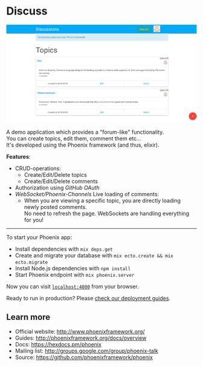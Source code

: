 # Discuss

![Discuss-logo](discuss.png)

A demo application which provides a "forum-like" functionality.  
You can create topics, edit them, comment them etc...  
It's developed using the Phoenix framework (and thus, elixir).

**Features**:
* CRUD-operations:
  * Create/Edit/Delete topics
  * Create/Edit/Delete comments
* Authorization using *GitHub OAuth*
* *WebSocket/Phoenix-Channels* Live loading of comments:
  * When you are viewing a specific topic, you are directly loading newly posted comments.  
  No need to refresh the page. WebSockets are handling everything for you!

----------------------

To start your Phoenix app:

  * Install dependencies with `mix deps.get`
  * Create and migrate your database with `mix ecto.create && mix ecto.migrate`
  * Install Node.js dependencies with `npm install`
  * Start Phoenix endpoint with `mix phoenix.server`

Now you can visit [`localhost:4000`](http://localhost:4000) from your browser.

Ready to run in production? Please [check our deployment guides](http://www.phoenixframework.org/docs/deployment).

## Learn more

  * Official website: http://www.phoenixframework.org/
  * Guides: http://phoenixframework.org/docs/overview
  * Docs: https://hexdocs.pm/phoenix
  * Mailing list: http://groups.google.com/group/phoenix-talk
  * Source: https://github.com/phoenixframework/phoenix
